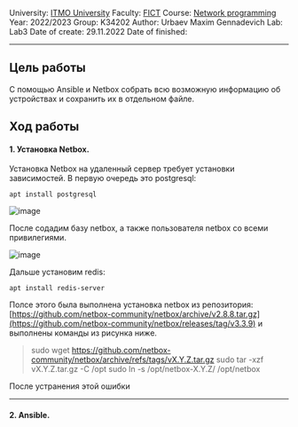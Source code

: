 University: [ITMO University](https://itmo.ru/ru/)
Faculty: [FICT](https://fict.itmo.ru)
Course: [Network programming](https://github.com/itmo-ict-faculty/network-programming)
Year: 2022/2023
Group: K34202
Author: Urbaev Maxim Gennadevich
Lab: Lab3
Date of create: 29.11.2022
Date of finished: 
___

## Цель работы

С помощью Ansible и Netbox собрать всю возможную информацию об устройствах и сохранить их в отдельном файле.

## Ход работы
#### 1. Установка Netbox.

Установка Netbox на удаленный сервер требует установки зависимостей. В первую очередь это postgresql:

<code>apt install postgresql</code>

![image](https://user-images.githubusercontent.com/67152968/204385637-3903dc41-3174-455a-bea8-180fde78ecc8.png)

После содадим базу netbox, а также пользователя netbox со всеми привилегиями.

![image](https://user-images.githubusercontent.com/67152968/204386377-a7c028ba-07e0-417d-a867-07e948ae9587.png)

Дальше установим redis:

<code>apt install redis-server</code>

Полсе этого была выполнена установка netbox из репозитория: [https://github.com/netbox-community/netbox/archive/v2.8.8.tar.gz](https://github.com/netbox-community/netbox/releases/tag/v3.3.9) и выполнены команды из рисунка ниже.

>sudo wget https://github.com/netbox-community/netbox/archive/refs/tags/vX.Y.Z.tar.gz
>sudo tar -xzf vX.Y.Z.tar.gz -C /opt
>sudo ln -s /opt/netbox-X.Y.Z/ /opt/netbox

После устранения этой ошибки 


---
#### 2. Ansible.

